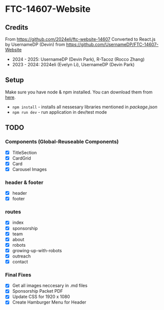 # FTC-14607-Website

## Credits
From https://github.com/2024eli/ftc-website-14607
Converted to React.js by UsernameDP (Devin) from https://github.com/UsernameDP/FTC-14607-Website
* 2024 - 2025: UsernameDP (Devin Park), R-Tacoz (Rocco Zhang)
* 2023 - 2024: 2024eli (Evelyn Li), UsernameDP (Devin Park)

## Setup

Make sure you have node & npm installed. You can download them from [here](https://nodejs.org/en).

- `npm install` - installs all nessesary libraries mentioned in _package.json_
- `npm run dev` - run application in dev/test mode

## TODO

### Components (Global-Reuseable Components)

- [x] TitleSection
- [x] CardGrid
- [x] Card
- [x] Carousel Images

### header & footer

- [x] header
- [x] footer

### routes

- [x] index
- [x] sponsorship
- [x] team
- [x] about
- [x] robots
- [x] growing-up-with-robots
- [x] outreach
- [x] contact

### Final Fixes

- [x] Get all images neccesary in .md files
- [x] Sponsorship Packet PDF
- [x] Update CSS for 1920 x 1080
- [x] Create Hamburger Menu for Header

